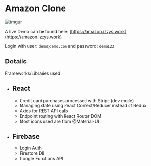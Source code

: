 # Amazon Clone

![Imgur](https://i.imgur.com/izb71n4.png)

A live Demo can be found here: [https://amazon.izzys.work](https://amazon.izzys.work)

Login with user: `demo@demo.com` and password: `demo123`

## Details

Frameworks/Libraries used
- React
  - 
  - Credit card purchases processed with Stripe (dev mode)
  - Managing state using React Context/Reducer instead of Redux
  - Axios for REST API calls
  - Endpoint routing with React Router DOM
  - Most icons used are from @Material-UI
- Firebase
  -
  - Login Auth
  - Firestore DB
  - Google Functions API